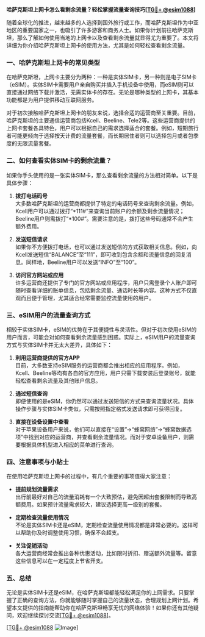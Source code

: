 **哈萨克斯坦上网卡怎么看剩余流量？轻松掌握流量查询技巧[[TG💪+ @esim1088](https://t.me/s/esim1088)]**

随着全球化的推进，越来越多的人选择到国外旅行或工作，而哈萨克斯坦作为中亚地区的重要国家之一，也吸引了许多游客和商务人士。如果你计划前往哈萨克斯坦，那么了解如何使用当地的上网卡以及查看剩余流量就显得尤为重要了。本文将详细为你介绍哈萨克斯坦上网卡的使用方法，尤其是如何轻松查看剩余流量。

### 一、哈萨克斯坦上网卡的常见类型

在哈萨克斯坦，上网卡主要分为两种：一种是实体SIM卡，另一种则是电子SIM卡（eSIM）。实体SIM卡需要用户亲自购买并插入手机设备中使用，而eSIM则可以直接通过网络下载并激活，无需实体卡的存在。无论是哪种类型的上网卡，其基本功能都是为用户提供移动互联网服务。

对于初次接触哈萨克斯坦上网卡的朋友来说，选择合适的运营商至关重要。目前，哈萨克斯坦的主要通信运营商包括Kcell、Beeline、Tele2等。这些运营商提供的上网卡套餐各具特色，用户可以根据自己的需求选择适合的套餐。例如，短期旅行者可能更倾向于选择按天计费的流量套餐，而长期居住者则可以选择包月或者包季度的无限流量套餐。

### 二、如何查看实体SIM卡的剩余流量？

如果你手头使用的是一张实体SIM卡，那么查看剩余流量的方法相对简单。以下是具体步骤：

1. **拨打电话码号**  
   大多数哈萨克斯坦的运营商都提供了特定的电话码号来查询剩余流量。例如，Kcell用户可以通过拨打“*111#”来查询当前账户的余额及剩余流量情况；Beeline用户则需拨打“*100#”。需要注意的是，拨打这些号码通常不会产生额外费用。

2. **发送短信请求**  
   如果你不方便拨打电话，也可以通过发送短信的方式获取相关信息。例如，向Kcell发送短信“BALANCE”至“111”，即可收到包含余额和流量信息的回复消息。同样地，Beeline用户可以发送“INFO”至“100”。

3. **访问官方网站或应用**  
   许多运营商还提供了专门的官方网站或应用程序，用户只需登录个人账户即可随时查看详细的账单信息，包括剩余流量、通话时长等内容。这种方式不仅直观而且便于管理，尤其适合经常需要监控流量使用的用户。

### 三、eSIM用户的流量查询方式

相较于实体SIM卡，eSIM的优势在于其便捷性与灵活性。但对于初次使用eSIM的用户而言，可能会对如何查看剩余流量感到困惑。实际上，eSIM用户的流量查询方式与实体SIM卡并无太大差异，具体如下：

1. **利用运营商提供的官方APP**  
   目前，大多数支持eSIM服务的运营商都会推出相应的应用程序。例如，Kcell、Beeline等均有各自的官方应用，用户只需下载安装后登录账号，就能轻松查看剩余流量及其他账户信息。

2. **通过短信查询**  
   即便使用的是eSIM，你仍然可以通过发送短信的方式来查询流量状况。具体操作步骤与实体SIM卡类似，只需按照指定格式发送请求即可获得回复。

3. **直接在设备设置中查看**  
   对于苹果设备用户来说，他们可以直接在“设置”→“蜂窝网络”→“蜂窝数据选项”中找到对应的运营商，并查看剩余流量情况。而对于安卓设备用户，则需要根据具体机型进入相应的菜单进行查询。

### 四、注意事项与小贴士

在使用哈萨克斯坦上网卡的过程中，有几个重要的事项值得大家注意：

- **提前规划流量需求**  
  出行前最好对自己的流量消耗有一个大致预估，避免因超出套餐限制而导致高额费用。如果预计流量需求较大，建议选择更高一级别的套餐。

- **定期检查流量使用情况**  
  不论是实体SIM卡还是eSIM，定期检查流量使用情况都是非常必要的。这样可以帮助你及时调整使用习惯，确保不会超支。

- **关注促销活动**  
  各大运营商经常会推出各种优惠活动，比如限时折扣、赠送额外流量等。留意这些信息可以在一定程度上节省开支。

### 五、总结

无论是实体SIM卡还是eSIM，在哈萨克斯坦都能轻松满足你的上网需求。只要掌握了正确的查询方法，你就能够随时掌握自己的流量状态，合理规划上网计划。希望本文提供的指南能帮助你在哈萨克斯坦畅享无忧的网络体验！如果你还有其他疑问，欢迎继续探讨交流[[TG💪+ @esim1088](https://t.me/s/esim1088)]。

[[TG💪+ @esim1088](https://t.me/s/esim1088) ![Image](https://i.postimg.cc/4NQfJmqS/Snipaste-2025-05-13-00-14-12.png)]